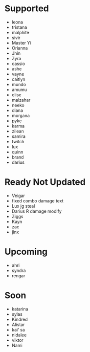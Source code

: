 # Supported
- leona
- tristana
- malphite
- sivir
- Master Yi
- Orianna
- Jhin
- Zyra
- cassio
- ashe
- vayne
- caitlyn
- mundo
- amumu
- elise
- malzahar
- neeko
- diana
- morgana
- pyke
- karma
- zilean
- samira
- twitch
- lux
- quinn
- brand
- darius

# Ready Not Updated
- Veigar
- fixed combo damage text
- Lux jg steal
- Darius R damage modify
- Ziggs
- Kayn
- zac
- jinx

# Upcoming
- ahri
- syndra
- rengar

# Soon
- katarina
- sylas
- Kindred
- Alistar 
- kai' sa
- nidalee
- viktor
- Nami

